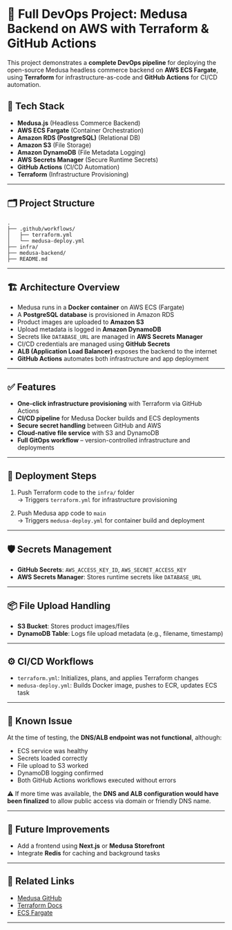 # 🚀 Full DevOps Project: Medusa Backend on AWS with Terraform & GitHub Actions

This project demonstrates a **complete DevOps pipeline** for deploying the open-source Medusa headless commerce backend on **AWS ECS Fargate**, using **Terraform** for infrastructure-as-code and **GitHub Actions** for CI/CD automation.

## 🔧 Tech Stack

- **Medusa.js** (Headless Commerce Backend)
- **AWS ECS Fargate** (Container Orchestration)
- **Amazon RDS (PostgreSQL)** (Relational DB)
- **Amazon S3** (File Storage)
- **Amazon DynamoDB** (File Metadata Logging)
- **AWS Secrets Manager** (Secure Runtime Secrets)
- **GitHub Actions** (CI/CD Automation)
- **Terraform** (Infrastructure Provisioning)

---

## 🗂 Project Structure

```
.
├── .github/workflows/
│   ├── terraform.yml     
│   └── medusa-deploy.yml       
├── infra/                      
├── medusa-backend/                 
├── README.md                
```

---

## 🏗️ Architecture Overview

- Medusa runs in a **Docker container** on AWS ECS (Fargate)
- A **PostgreSQL database** is provisioned in Amazon RDS
- Product images are uploaded to **Amazon S3**
- Upload metadata is logged in **Amazon DynamoDB**
- Secrets like `DATABASE_URL` are managed in **AWS Secrets Manager**
- CI/CD credentials are managed using **GitHub Secrets**
- **ALB (Application Load Balancer)** exposes the backend to the internet
- **GitHub Actions** automates both infrastructure and app deployment

---

## ✅ Features

- **One-click infrastructure provisioning** with Terraform via GitHub Actions
- **CI/CD pipeline** for Medusa Docker builds and ECS deployments
- **Secure secret handling** between GitHub and AWS
- **Cloud-native file service** with S3 and DynamoDB
- **Full GitOps workflow** – version-controlled infrastructure and deployments

---

## 🚀 Deployment Steps

1. Push Terraform code to the `infra/` folder  
   → Triggers `terraform.yml` for infrastructure provisioning

2. Push Medusa app code to `main`  
   → Triggers `medusa-deploy.yml` for container build and deployment


---

## 🛡️ Secrets Management

- **GitHub Secrets**: `AWS_ACCESS_KEY_ID`, `AWS_SECRET_ACCESS_KEY`
- **AWS Secrets Manager**: Stores runtime secrets like `DATABASE_URL`

---

## 📦 File Upload Handling

- **S3 Bucket**: Stores product images/files
- **DynamoDB Table**: Logs file upload metadata (e.g., filename, timestamp)

---

## ⚙️ CI/CD Workflows

- `terraform.yml`: Initializes, plans, and applies Terraform changes
- `medusa-deploy.yml`: Builds Docker image, pushes to ECR, updates ECS task

---

## 📌 Known Issue

At the time of testing, the **DNS/ALB endpoint was not functional**, although:

- ECS service was healthy
- Secrets loaded correctly
- File upload to S3 worked
- DynamoDB logging confirmed
- Both GitHub Actions workflows executed without errors

⚠️ If more time was available, the **DNS and ALB configuration would have been finalized** to allow public access via domain or friendly DNS name.

---

## 🔮 Future Improvements

- Add a frontend using **Next.js** or **Medusa Storefront**
- Integrate **Redis** for caching and background tasks

---

## 📎 Related Links

- [Medusa GitHub](https://github.com/medusajs/medusa)
- [Terraform Docs](https://developer.hashicorp.com/terraform/docs)
- [ECS Fargate](https://docs.aws.amazon.com/AmazonECS/latest/userguide/what-is-fargate.html)

---
